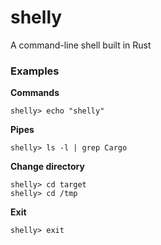 # shelly
A command-line shell built in Rust

### Examples
**Commands**
```
shelly> echo "shelly"
```

**Pipes**
```
shelly> ls -l | grep Cargo
```

**Change directory**
```
shelly> cd target
shelly> cd /tmp
```

**Exit**
```
shelly> exit
```
